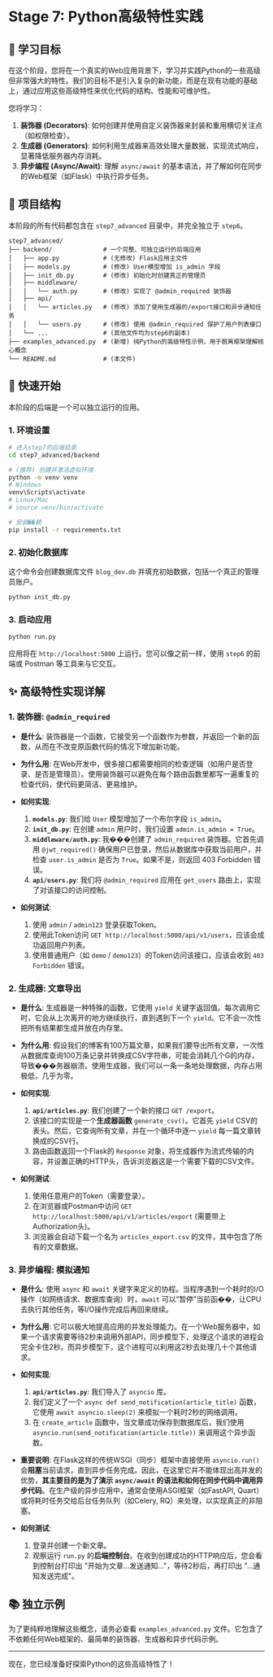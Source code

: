 # Stage 7: Python高级特性实践

## 🎯 学习目标

在这个阶段，您将在一个真实的Web应用背景下，学习并实践Python的一些高级但非常强大的特性。我们的目标不是引入复杂的新功能，而是在现有功能的基础上，通过应用这些高级特性来优化代码的结构、性能和可维护性。

您将学习：

1.  **装饰器 (Decorators)**: 如何创建并使用自定义装饰器来封装和重用横切关注点（如权限检查）。
2.  **生成器 (Generators)**: 如何利用生成器来高效处理大量数据，实现流式响应，显著降低服务器内存消耗。
3.  **异步编程 (Async/Await)**: 理解 `async/await` 的基本语法，并了解如何在同步的Web框架（如Flask）中执行异步任务。

## 📁 项目结构

本阶段的所有代码都包含在 `step7_advanced` 目录中，并完全独立于 `step6`。

```
step7_advanced/
├── backend/              # 一个完整、可独立运行的后端应用
│   ├── app.py            # (无修改) Flask应用主文件
│   ├── models.py         # (修改) User模型增加 is_admin 字段
│   ├── init_db.py        # (修改) 初始化时创建真正的管理员
│   ├── middleware/
│   │   └── auth.py       # (修改) 实现了 @admin_required 装饰器
│   ├── api/
│   │   └── articles.py   # (修改) 添加了使用生成器的/export接口和异步通知任务
│   │   └── users.py      # (修改) 使用 @admin_required 保护了用户列表接口
│   └── ...               # (其他文件均为step6的副本)
├── examples_advanced.py  # (新增) 纯Python的高级特性示例，用于脱离框架理解核心概念
└── README.md             # (本文件)
```

## 🚀 快速开始

本阶段的后端是一个可以独立运行的应用。

### 1. 环境设置

```bash
# 进入step7的后端目录
cd step7_advanced/backend

# (推荐) 创建并激活虚拟环境
python -m venv venv
# Windows
venv\Scripts\activate
# Linux/Mac
# source venv/bin/activate

# 安装��赖
pip install -r requirements.txt
```

### 2. 初始化数据库

这个命令会创建数据库文件 `blog_dev.db` 并填充初始数据，包括一个真正的管理员账户。

```bash
python init_db.py
```

### 3. 启动应用

```bash
python run.py
```

应用将在 `http://localhost:5000` 上运行。您可以像之前一样，使用 `step6` 的前端或 Postman 等工具来与它交互。

## ✨ 高级特性实现详解

### 1. 装饰器: `@admin_required`

-   **是什么**: 装饰器是一个函数，它接受另一个函数作为参数，并返回一个新的函数，从而在不改变原函数代码的情况下增加新功能。
-   **为什么用**: 在Web开发中，很多接口都需要相同的检查逻辑（如用户是否登录、是否是管理员）。使用装饰器可以避免在每个路由函数里都写一遍重复的检查代码，使代码更简洁、更易维护。
-   **如何实现**:
    1.  **`models.py`**: 我们给 `User` 模型增加了一个布尔字段 `is_admin`。
    2.  **`init_db.py`**: 在创建 `admin` 用户时，我们设置 `admin.is_admin = True`。
    3.  **`middleware/auth.py`**: 我���创建了 `admin_required` 装饰器。它首先调用 `@jwt_required()` 确保用户已登录，然后从数据库中获取当前用户，并检查 `user.is_admin` 是否为 `True`。如果不是，则返回 403 Forbidden 错误。
    4.  **`api/users.py`**: 我们将 `@admin_required` 应用在 `get_users` 路由上，实现了对该接口的访问控制。

-   **如何测试**:
    1.  使用 `admin` / `admin123` 登录获取Token。
    2.  使用此Token访问 `GET http://localhost:5000/api/v1/users`，应该会成功返回用户列表。
    3.  使用普通用户（如 `demo` / `demo123`）的Token访问该接口，应该会收到 `403 Forbidden` 错误。

### 2. 生成器: 文章导出

-   **是什么**: 生成器是一种特殊的函数，它使用 `yield` 关键字返回值。每次调用它时，它会从上次离开的地方继续执行，直到遇到下一个 `yield`。它不会一次性把所有结果都生成并放在内存里。
-   **为什么用**: 假设我们的博客有100万篇文章，如果我们要导出所有文章，一次性从数据库查询100万条记录并转换成CSV字符串，可能会消耗几个G的内存，导致���务器崩溃。使用生成器，我们可以一条一条地处理数据，内存占用极低，几乎为零。
-   **如何实现**:
    1.  **`api/articles.py`**: 我们创建了一个新的接口 `GET /export`。
    2.  该接口的实现是一个**生成器函数** `generate_csv()`。它首先 `yield` CSV的表头。然后，它查询所有文章，并在一个循环中逐一 `yield` 每一篇文章转换成的CSV行。
    3.  路由函数返回一个Flask的 `Response` 对象，将生成器作为流式传输的内容，并设置正确的HTTP头，告诉浏览器这是一个需要下载的CSV文件。

-   **如何测试**:
    1.  使用任意用户的Token（需要登录）。
    2.  在浏览器或Postman中访问 `GET http://localhost:5000/api/v1/articles/export` (需要带上Authorization头)。
    3.  浏览器会自动下载一个名为 `articles_export.csv` 的文件，其中包含了所有的文章数据。

### 3. 异步编程: 模拟通知

-   **是什么**: 使用 `async` 和 `await` 关键字来定义的协程。当程序遇到一个耗时的I/O操作（如网络请求、数据库查询）时，`await` 可以“暂停”当前函��，让CPU去执行其他任务，等I/O操作完成后再回来继续。
-   **为什么用**: 它可以极大地提高应用的并发处理能力。在一个Web服务器中，如果一个请求需要等待2秒来调用外部API，同步模型下，处理这个请求的进程会完全卡住2秒。而异步模型下，这个进程可以利用这2秒去处理几十个其他请求。
-   **如何实现**:
    1.  **`api/articles.py`**: 我们导入了 `asyncio` 库。
    2.  我们定义了一个 `async def send_notification(article_title)` 函数，它使用 `await asyncio.sleep(2)` 来模拟一个耗时2秒的网络调用。
    3.  在 `create_article` 函数中，当文章成功保存到数据库后，我们使用 `asyncio.run(send_notification(article.title))` 来调用这个异步函数。

-   **重要说明**: 在Flask这样的传统WSGI（同步）框架中直接使用 `asyncio.run()` 会**阻塞**当前请求，直到异步任务完成。因此，在这里它并不能体现出高并发的优势，**其主要目的是为了演示 `async/await` 的语法和如何在同步代码中调用异步代码**。在生产级的异步应用中，通常会使用ASGI框架（如FastAPI, Quart）或将耗时任务交给后台任务队列（如Celery, RQ）来处理，以实现真正的非阻塞。

-   **如何测试**:
    1.  登录并创建一个新文章。
    2.  观察运行 `run.py` 的**后端控制台**。在收到创建成功的HTTP响应后，您会看到控制台打印出 "开始为文章...发送通知..."，等待2秒后，再打印出 "...通知发送完成"。

## 📚 独立示例

为了更纯粹地理解这些概念，请务必查看 `examples_advanced.py` 文件。它包含了不依赖任何Web框架的、最简单的装饰器、生成器和异步代码示例。

---

现在，您已经准备好探索Python的这些高级特性了！
